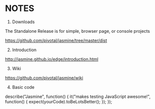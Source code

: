 NOTES
=====

1. Downloads

The Standalone Release is for simple, browser page, or console projects

https://github.com/pivotal/jasmine/tree/master/dist

2. Introduction

http://jasmine.github.io/edge/introduction.html

3. Wiki

https://github.com/pivotal/jasmine/wiki

4. Basic code

describe("Jasmine", function() {
  it("makes testing JavaScript awesome!", function() {
    expect(yourCode).toBeLotsBetter();
  });
});
